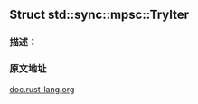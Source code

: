 ## Struct std::sync::mpsc::TryIter

### 描述： 

### 原文地址

[doc.rust-lang.org](https://doc.rust-lang.org/std/sync/mpsc/struct.TryIter.html)